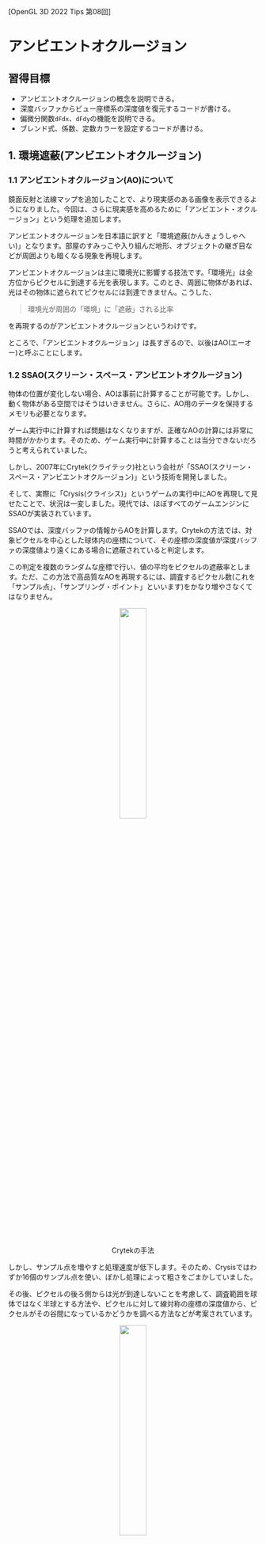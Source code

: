 [OpenGL 3D 2022 Tips 第08回]

# アンビエントオクルージョン

## 習得目標

* アンビエントオクルージョンの概念を説明できる。
* 深度バッファからビュー座標系の深度値を復元するコードが書ける。
* 偏微分関数`dFdx`、`dFdy`の機能を説明できる。
* ブレンド式、係数、定数カラーを設定するコードが書ける。

## 1. 環境遮蔽(アンビエントオクルージョン)

### 1.1 アンビエントオクルージョン(AO)について

鏡面反射と法線マップを追加したことで、より現実感のある画像を表示できるようになりました。今回は、さらに現実感を高めるために「アンビエント・オクルージョン」という処理を追加します。

アンビエントオクルージョンを日本語に訳すと「環境遮蔽(かんきょうしゃへい)」となります。部屋のすみっこや入り組んだ地形、オブジェクトの継ぎ目などが周囲よりも暗くなる現象を再現します。

アンビエントオクルージョンは主に環境光に影響する技法です。「環境光」は全方位からピクセルに到達する光を表現します。このとき、周囲に物体があれば、光はその物体に遮られてピクセルには到達できません。こうした、

>環境光が周囲の「環境」に「遮蔽」される比率

を再現するのがアンビエントオクルージョンというわけです。

ところで、「アンビエントオクルージョン」は長すぎるので、以後はAO(エーオー)と呼ぶことにします。

<div style="page-break-after: always"></div>

### 1.2 SSAO(スクリーン・スペース・アンビエントオクルージョン)

物体の位置が変化しない場合、AOは事前に計算することが可能です。しかし、動く物体がある空間ではそうはいきません。さらに、AO用のデータを保持するメモリも必要となります。

ゲーム実行中に計算すれば問題はなくなりますが、正確なAOの計算には非常に時間がかかります。そのため、ゲーム実行中に計算することは当分できないだろうと考えられていました。

しかし、2007年にCrytek(クライテック)社という会社が「SSAO(スクリーン・スペース・アンビエントオクルージョン)」という技術を開発しました。

そして、実際に「Crysis(クライシス)」というゲームの実行中にAOを再現して見せたことで、状況は一変しました。現代では、ほぼすべてのゲームエンジンにSSAOが実装されています。

SSAOでは、深度バッファの情報からAOを計算します。Crytekの方法では、対象ピクセルを中心とした球体内の座標について、その座標の深度値が深度バッファの深度値より遠くにある場合に遮蔽されていると判定します。

この判定を複数のランダムな座標で行い、値の平均をピクセルの遮蔽率とします。ただ、この方法で高品質なAOを再現するには、調査するピクセル数(これを「サンプル点」、「サンプリング・ポイント」といいます)をかなり増やさなくてはなりません。

<p align="center">
<img src="images/Tips_08_ao_sphere.png" width="33%" /><br>
Crytekの手法
</p>

しかし、サンプル点を増やすと処理速度が低下します。そのため、Crysisではわずか16個のサンプル点を使い、ぼかし処理によって粗さをごまかしていました。

その後、ピクセルの後ろ側からは光が到達しないことを考慮して、調査範囲を球体ではなく半球とする方法や、ピクセルに対して線対称の座標の深度値から、ピクセルがその谷間になっているかどうかを調べる方法などが考案されています。

<p align="center">
<img src="images/Tips_08_ao_hemisphere.png" width="33%" /><br>
サンプル点を減らすために、範囲を半球に限定した手法
</p>

今回は、NVidia社のMcGuire氏が考案した「SAO(スケーラブル・アンビエント・オブスキュランス)」という、比較的新しい方法を使うことにしました。

>`obscurance`と`occlusion`はどちらも「隠す」とか「塞ぐ」という意味です。

SAOでは、対象ピクセルからサンプル点へ向かうベクトルと、対象ピクセルの法線がなす角を調べます。そして、角度がきついほど強く遮蔽されていると判断します。

<p align="center">
<img src="images/Tips_08_ao_scalable_ambient_obscurance.png" width="33%" /><br>
サンプル点との角度差を遮蔽率とする手法(SAO)
</p>

>**【SSAOをもっと詳しく知るには】**<br>
>SSAOの種類と考え方については、以下のURLが参考になるでしょう。<br>
>`https://ambientocclusion.hatenablog.com/entry/2013/11/07/152755`

### 1.3 SAOシェーダを追加する

それでは、SAOを計算するシェーダを作成しましょう。最初に、ユニフォーム変数のロケーション番号を決めます。`Renderer.h`を開き、`Renderer`クラスの定義に次のプログラムを追加してください。

```diff
   static const GLint locMaterialParameters = 20;
   static const GLint locMatGroupModels = 30;
   static const GLint locMatShadow = 100;
+  static const GLint locRadiusScaleIntensity = 100;
   static const GLint locCameraPosition = 101;
   static const GLint locMapSize = 101;
+  static const GLint locMatInvProj = 101;
   static const GLint locCamera = 102;

   static constexpr GLuint colorBindingPoints[] = { 0, 2, 3, 4, 5, 6, 7, 8 };
```

次に、プロジェクトの`Res`フォルダに`sao.frag`という名前のテキストファイルを追加してください。追加したファイルを開き、次のプログラムを追加してください。

```diff
+#version 450
+
+// 入力変数
+layout(location=1) in vec2 inTexcoord;
+
+// 出力変数
+out vec4 outColor;
+
+// ユニフォーム変数
+layout(binding=0) uniform sampler2D texDepth; // 深度テクスチャ
+
+// x: 透視投影の拡大率
+// y: サンプリング半径
+// z: AOの強度
+// w: (未使用)
+layout(location=100) uniform vec4 radiusScaleIntensity;
+
+// 逆プロジェクション行列
+layout(location=101) uniform mat4 matInvProj;
+
+// x: 1.0 / スクリーンの幅
+// y: 1.0 / スクリーンの高さ
+// z: nearプレーンまでの距離
+// w: farプレーンまでの距離
+layout(location=102) uniform vec4 camera;
+
+#define NUM_SAMPLES (11) // サンプル数
+#define NUM_SPIRAL_TURNS (7) // サンプル点の回転回数
+#define PI (3.14159265) // 円周率
+#define TWO_PI (PI * 2.0) // 2π(=360度)
+
+/**
+* SAO(Scalable Ambient Obscurance)により遮蔽項を求める
+*/
+void main()
+{
+}
```

ここでは必要な変数を定義しています。SAOは深度テクスチャからAOを計算するので、深度テクスチャは必須です。`radiusScaleIntensity`(レイディウス・スケール・インテンシティ)には、SAOを制御する各種パラメータを設定します。

`matInvProj`(マット・インブ・プロジェ)にはプロジェクション行列の逆行列、`camera`にはカメラのパラメータを設定します。これらは、深度値からピクセルのビュー座標を復元するために使います。

`NUM_SAMPLES`(ナム・サンプルズ)は「サンプリング回数」です。この値を大きくするほど処理時間が長くなりますが、AOの精度は向上します。

`NUM_SPIRAL_TURNS`(ナム・スパイラル・ターンズ)は「360度内のサンプル数」です。SAOの工夫の一つに「サンプル点の座標を螺旋状に配置する」という点があります。この値を大きくすると螺旋が緩やかに、小さくすると螺旋が急になります。

SAOの論文によると、「サンプル数未満の素数を指定すると、SAOの品質が向上する」そうです。

<div style="page-break-after: always"></div>

### 1.4 深度値を復元する関数を定義する

次に、SAOの計算に必要な関数を定義します。SAOのというか、SSAOの計算はビュー座標系で行います。深度テクスチャの値は、NDC座標系の値を`0`～`1`の範囲になるように変形したものです。

そのため、深度テクスチャから元の深度値を復元するには、プロジェクション行列とGPUが行うのと逆の計算をしなくてはなりません。プログラムを見やすくするため、この計算を関数として定義します。

関数名は`GetDepthVS`(ゲット・デプス・ブイエス)とします(`VS`は「ビュー・スペース」の短縮形)。`NUM_SPIRAL_TURNS`マクロ定数の定義の下に、次のプログラムを追加してください。

```diff
 #define PI (3.14159265) // 円周率
 #define TWO_PI (PI * 2.0) // 2π(=360度)
+
+/**
+* 深度バッファの値からビュー空間の深度値を復元
+*/
+float GetDepthVS(vec2 uv)
+{
+  float near = camera.z;
+  float far = camera.w;
+  float depth = texture(texDepth, uv).x * 2.0 - 1.0;
+  return 2.0 * near * far / (near + far - depth * (far - near));
+}

 /**
 * SAO(Scalable Ambient Obscurance)により遮蔽項を求める
```

`glm::perspective`関数は以下の行列を返します。ここで、`n`はニア平面までの距離、`f`はファー平面までの距離です。また、`l`と`r`は表示範囲の左右の長さ、`t`と`b`は上下の長さを表します。

<p align="center">
<img src="images/Tips_08_projection_matrix.png" width="33%" />
</p>

この行列に、座標ベクトル`(x, y, z, 1)`を乗算したとします。このとき、返される深度値`z'`の値は

>`z' = -(f+n)/(f-n) * z + -2fn/(f-n)`

となります。分かりにくいので`-(f+n)/(f-n)`を`A`、`-2fn/(f-n)`を`B`とすると、

>`z' = Az + B`

となります。この値はクリップ座標系の深度値です。GPUはこれを`w'`の値で割ってNDC座標系の深度値を計算します。`w' = -1 * z`なので、

>`z' = -A - Bz`

となります。これがNDC座標系の深度値です。この値は`-1`～`+1`の範囲を取りますが、深度バッファには`0`～`1`の値しか格納できません。深度バッファに格納する値を`D`とすると、次の計算によって深度バッファに格納する値を得ます。

>`D = z' * 0.5 - 0.5`

`GetDepthVS`関数は、この計算を逆方向に行うことでビュー座標系の深度値を求めています。

>この節の内容は、以下のURLを参考にしました。<br>
>https://stackoverflow.com/questions/6652253/getting-the-true-z-value-from-the-depth-buffer

### 1.5 ビュー座標を計算する関数定義する

次に、「UV座標と深度値からピクセルのビュー座標を計算」する関数を定義します。関数名は`GetPositionVS`(ゲット・ポジション・ブイエス)とします。`GetDepthVS`関数の定義の下に、次のプログラムを追加してください。

```diff
   float depth = texture(texDepth, uv).x * 2.0 - 1.0;
   return 2.0 * near * far / (near + far - depth * (far - near));
 }

+/**
+* ビュー座標系の座標を計算
+*/
+vec3 GetPositionVS(vec2 uv, float depth)
+{
+  // ファー平面上のビュー座標を求める
+  vec4 tmp = matInvProj * vec4(uv * 2.0 - 1.0, -1.0, 1.0);
+  vec3 farPlaneVS = tmp.xyz / tmp.w;
+
+  // 視点からピクセルへ向かうベクトルを求める
+  vec3 ray = normalize(farPlaneVS);
+
+  // ビュー座標を求める
+  return ray * depth;
+}

 /**
 * SAO(Scalable Ambient Obscurance)により遮蔽項を求める
```

`GetPositionVS`関数は、テクスチャ座標と深度値から「ピクセルのビュー座標」を計算します。

NDC座標系のXY座標はテクスチャ座標から計算できます。Z座標を`-1`とすると、ファー平面上の座標になります。これに逆プロジェクション行列を掛けて`w`で除算します。

すると、視点からピクセル座標を通る直線と、ファー平面の交点のビュー座標が得られます。
また、ビュー座標系の視点座標は常に原点にあります。つまり、得られたビュー座標は「視点からピクセルへ向かうベクトル」でもあるわけです。

このベクトルを正規化し、深度値を掛けることでピクセルのビュー座標が求まります。

>**【wで除算している理由】**<br>
>簡単に言うと、<br>
>「NDC座標は`w`で除算した値なので、ビュー座標系に戻すには`w`を乗算する必要がある」<br>
>からです。NDC座標に逆プロジェクション行列を掛けた結果の`w'`値は、プロジェクション行列で計算される`w`の逆数(`w' = 1/w`)になります。<br>
>そして、「`1/w`で割る」ことは「`w`を掛ける」ことと同じです。

### 1.6 ピクセルの座標と法線を求める

それでは、SAOの本体に取り掛かりましょう。最初に、対象ピクセルのビュー座標と法線を求めます。`main`関数に次のプログラムを追加してください。

```diff
 */
 void main()
 {
+  // ピクセルのビュー座標と法線
+  float depth = GetDepthVS(inTexcoord);
+  vec3 positionVS = GetPositionVS(inTexcoord, depth);
+  vec3 normalVS = normalize(cross(dFdx(positionVS), dFdy(positionVS)));
 }
```

座標は`GetDepthVS`と`GetPositionVS`で求められます。法線は`dFdx`(ディー・エフ・ディーエックス)関数と`dFdy`(ディー・エフ・ディーワイ)関数を使って求めます。

この2つは「指定された式について、隣のピクセルのフラグメントシェーダの計算結果との差分を返す」という、特殊な関数になっています。

<pre class="tnmai_code"><strong>【書式】</strong><code>
X方向の差分 dFdx(差分を求めたい式);
</code></pre>

<pre class="tnmai_code"><strong>【書式】</strong><code>
Y方向の差分 dFdy(差分を求めたい式);
</code></pre>

`dFdx`はX軸方向の差分、`dFdy`はY軸方向の差分をそれぞれ返します。上記のプログラムでは「ビュー座標の差分」を求めています。これはオブジェクトの表面に平行なベクトルに相当します。

そして、表面に平行な2つのベクトルが手に入ったら、あとは外積を使えば法線を求めることができます。

### 1.7 サンプリングの半径と開始角度を求める

続いて、サンプリングを行う範囲の半径と、サンプリングの開始角度を求めます。ピクセルのビュー座標と法線を求めるプログラムの下に、次のプログラムを追加してください。

```diff
   float depth = GetDepthVS(inTexcoord);
   vec3 positionVS = GetPositionVS(inTexcoord, depth);
   vec3 normalVS = normalize(cross(dFdx(positionVS), dFdy(positionVS)));
+
+  // ワールド座標系とスクリーン座標系のサンプリング半径
+  float radiusWS = radiusScaleIntensity.x;
+  float radiusSS = radiusWS * radiusScaleIntensity.y / depth; 
+
+  // 回転の開始角度
+  // フラグメントごとに開始角度をずらすと見た目が良くなる
+  ivec2 iuv = ivec2(gl_FragCoord.xy);
+  float startAngle = (3 * iuv.x ^ iuv.y + iuv.x * iuv.y) % 257;
 }
```

SAOのサンプル点は、次のように螺旋状に選択されます。

<p align="center">
<img src="images/Tips_08_sao_spiral_sampling.png" width="25%" />
</p>

さらに、ピクセルごとに螺旋の開始角度を変えて、少ないサンプル数でもそれなりの品質が得られるようになっています。

開始角度に規則性があると画面上に境界線として見えてしまうため、ある程度ランダムな値を選ぶ必要があります。しかし、シェーダでは乱数を生成することができません。また、毎フレーム異なる乱数になってしまうとちらつきが発生します。

今回は、AlchemyAO(アルケミー・エーオー)というAO手法で使われた式を使って、ランダムっぽい値を求めています。この式は、排他的論理和と乗算によって、ピクセルスクリーン座標からランダムっぽい数値を作り出します。

>`乱数? = 3 * X ^ Y + X * Y`

スクリーン座標の乗算なので、結果はかなり大きな数値になります。これはちょっと問題です。というのも、Intel系のGPUには「三角関数に巨大な数値を渡すと不正確な結果を返す」という仕様があるからです。その対策として`257`の剰余を求めています。

>257は素数です。何か困ったことがあったら素数に頼りましょう。

### 1.8 サンプリングを行うループを追加する

続いて、サンプリングを行うループを追加します。開始角度を求めるプログラムの下に、次のプログラムを追加してください。

```diff
   // フラグメントごとに開始角度をずらすと見た目が良くなる
   ivec2 iuv = ivec2(gl_FragCoord.xy);
   float startAngle = (3 * iuv.x ^ iuv.y + iuv.x * iuv.y) % 257;
+
+  vec2 pixelScale = cameraInfo.xy;
+  float r2 = radiusWS * radiusWS;
+  float occlusion = 0;
+  for (int i = 0; i < NUM_SAMPLES; ++i) {
+    // サンプル点の角度と距離を求める
+    float ratio = (float(i) + 0.5) * (1.0 / float(NUM_SAMPLES));
+    float angle = ratio * float(NUM_SPIRAL_TURNS) * TWO_PI + startAngle;
+    vec2 unitOffset = vec2(cos(angle), sin(angle)); 
+    ratio *= radiusSS;
+
+    // サンプル点のビュー座標を求める
+    vec2 uv = inTexcoord + ratio * unitOffset * pixelScale;
+    vec3 samplePositionVS = GetPositionVS(uv, GetDepthVS(uv));
+
+    // サンプル点へのベクトルと法線のコサインを求める
+    const float bias = 0.01; // 直角に近い角度を除外するための係数
+    vec3 v = samplePositionVS - positionVS;
+    float vv = dot(v, v);
+    float vn = max(dot(v, normalVS) - bias), 0.0);
+
+    // サンプル点までの距離とコサインからAOを求める
+    float f = max(r2 - vv, 0.0);
+    occlusion += f * f * f * vn / (vv + 0.01);
+  }
 }
```

まず螺旋上のサンプル点を求めます。サンプル点の座標は、インデックス`i`が大きくなるにつれて中心から遠ざかります。これは`ratio`(レシオ)変数であらわされます。

`unitOffset`(ユニット・オフセット)はピクセル中心からサンプル点へ向かうベクトルです。これに`ratio`と`pixelSize`(=1ピクセルのサイズ)を掛けることで、テクスチャ座標系におけるサンプル点までのベクトルが求まります。

サンプル点のテクスチャ座標が求まったら、`GetPositionVS`関数でサンプル点のビュー座標を求めます。

そして、ビュー座標系において「サンプル点へ向かうベクトルと法線のコサイン」を求めます。ベクトルが法線に近づくほど、強く遮蔽されていると考えられるからです。

ここで`max`関数によって値を0以上にしているのは、90°を超える角度からの影響を無効化するためです。

ループの最後では、遮蔽率を求めて`occlusion`(オクルージョン)変数に加算します。ただ、この時点では`vn`(ブイエヌ)変数にはベクトルの長さが含まれたままなので値が大きすぎます。

そこで、`vv`(ブイブイ、長さの2乗)で割ることで値を小さくしています。

>これは正規化ではないことに注意してください。正規化する場合は`sqrt(vv)`で割る必要がありますが、`sqrt`は処理に時間がかかります。<br>
>しかし、ここでは「大きすぎない値にすること」が目的です。<br>そのため、正規化にはこだわらなかったようです。

最後の行の`f * f * f`の部分は、距離が離れると急速にAOを弱くするための式です。`f`は「半径の2乗 - 長さの2乗」なので、この3乗ということは「円の外側のサンプル点になるほど急速にAOが弱くなる」ことを意味します。

また、「サンプル点までの距離」を使うことによって、座標が遠く離れている場合はAOがゼロになります。これはSAOの重要な特徴のひとつです。サンプル点が遠く離れている場合、遮蔽とは無関係なオブジェクトである可能性が高いからです。

そのようなサンプル点はピクセルを遮蔽していないと考えられるため、AOに影響させてはいけません。SAOの手法であれば、このようなピクセルから影響を受けることはありません。

なお`vv + 0.01`の部分は、0除算を回避するための対策です。

>この式は「見た目がそれらしくなるように」選ばれただけで、物理的な意味や正確性はあまり考慮されていません。`vv`で割ることも含めて、単に「それっぽかったから採用した」ということのようです。

### 1.9 AOの平均を求める

最後に、AOの平均値を求めます。`for`ループの下に次のプログラムを追加してください。

```diff
     float f = max(r2 - vv, 0.0);
     occlusion += f * f * f * vn / (vv + 0.01);
   }
+
+  // 平均値を求め、AOの強さを乗算する
+  float intensity = radiusScaleIntensity.z;
+  occlusion = max(0.0, 1.0 - occlusion * intensity * (1.0 / NUM_SAMPLES));
+  outColor = vec4(occlusion);
 }
```

平均値を求めるには`1.0 / NUM_SAMPLES`を乗算します。これでSAOシェーダは完成です。

### 1.10 ゲームエンジンにライトの制御機能を追加する

AOの役割は「環境光の影響を減らす」ことです。そのため、3Dモデルにライティングを行うときにはすでに分かっていなくてはなりません。

しかし、SSAOは深度バッファを使う技法なので、「3Dモデルを描画したあと」でなければ使えません。そのため、ゲームエンジンなどでは「ディファードレンダリング」や「Zプリパス」という手法で、ライティングの前に深度バッファを描画しています。

ただ、本テキストではこれらの技法を使っていません。そこで、別の方法を考えます。現在のライティングでは、ピクセルの明るさは次のように計算されます。

>ピクセル色 = 拡散反射(ディフューズ) + 鏡面反射(スペキュラ) + 環境光(アンビエント)

ここにAOを加えたものが次です。

>ピクセル色 = 拡散反射 + 鏡面反射 + (環境光 * AO)

AO項を使うと、環境光は次のように考えることができます。

>環境光 = (環境光 * AO) + (環境光 * (1 - AO))

そして、式を変形すると次のようになります。

>環境光 * AO = 環境光 - (環境光 * (1 - AO))

このように考えることで、`環境光 * (1 - AO)`の部分をポストプロセスとして、後から実行できることが分かります。つまり、

>1. ピクセル色 = 拡散反射 + 鏡面反射 + 環境光
>2. ピクセル色 -= 環境光 * (1 - AO)

のように、分けて実行するわけです。

この方法では、「環境光」を2ヶ所から参照できなくてはなりません。そこで、現在シェーダに組み込んでいるライトの情報を、ゲームエンジンに移動させます。

プロジェクトの`Src`フォルダに`Light.h`(ライト・エイチ)とい名前のヘッダファイルを追加してください。追加したファイルを開き、次のプログラムを追加してください。

```diff
+/**
+* @file Light.h
+*/
+#ifndef LIGHT_H_INCLUDED
+#define LIGHT_H_INCLUDED
+#include <glm/vec3.hpp>
+
+// 平行光源
+struct DirectionalLight
+{
+  glm::vec3 direction = { 0.7f, -0.6f, -0.4f }; // ライトの向き
+  glm::vec3 color = { 1.7f, 1.7f, 1.4f }; // ライトの色(明るさ)
+};
+
+#endif // LIGHT_H_INCLUDED
```

>自分で決めたライトのパラメータがある場合、その値を`direction`と`color`の初期値に設定してください。

次に`GameEngine.h`を開き、追加した`Light.h`をインクルードしてください。

```diff
 #include "Camera.h"
 #include "FramebufferObject.h"
 #include "Sprite.h"
+#include "Light.h"
 #include <GLFW/glfw3.h>
 #include <unordered_map>
```

続いて、`GameEngine`クラスの定義に次のプログラムを追加してください。

```diff
   std::shared_ptr<FramebufferObject> fboShadow; // 影描画用FBO
   std::shared_ptr<FramebufferObject> fboBloom[7]; // ブルーム用FBO
+
+  // ライト
+  DirectionalLight directionalLight; // 平行光源
+  glm::vec3 ambientLight = { 0.3f, 0.2f, 0.4f }; // 環境光

   // 地面描画用
   glm::ivec2 mapSize = glm::ivec2(21, 21);
```

設定次第ですが、基本的にはAOが影響するのは環境光だけです。そのため、環境光に大きめの値を設定するとAOの影響が分かりやすくなります。

それから、これらのパラメータを取得、または設定するメンバ関数を追加します。メインカメラを取得するメンバ関数の定義の下に、次のプログラムを追加してください。

```diff
   * メインカメラを取得する
   */
   Camera& GetCamera() { return mainCamera; }
   const Camera& GetCamera() const { return mainCamera; }
+
+  // 平行光源の取得・設定
+  const DirectionalLight& GetDirectioalLight() const { return directionalLight; }
+  void SetDirectionalLight(const DirectionalLight& d) {
+    directionalLight.direction = glm::normalize(d.direction);
+    directionalLight.color = d.color;
+  }
+
+  // 環境光の取得・設定
+  const glm::vec3& GetAmbientLight() const { return ambientLight; }
+  void SetAmbientLight(const glm::vec3& a) { ambientLight = a; }
 
   // コライダーの表示・非表示を切り替える
   void ShowCollider(bool flag) { showCollider = flag; }
```

### 1.11 ライトをユニフォーム変数にする

次に、ライトのパラメータをユニフォーム変数で置き換えます。`FragmentLighting.frag`を開き、ライト用の変数を次のように変更してください。

```diff
   vec3 direction; // ライトの向き
   vec3 color;     // ライトの色(明るさ)
 };
-DirectionalLight light = {
-  { 0.70,-0.59,-0.41 },
-  { 1.94, 1.65, 1.24 },
-};
+layout(location=110) uniform DirectionalLight light;
 // 環境光の色(明るさ)
-vec3 ambientLight = { 0.15, 0.10, 0.20 };
+layout(location=112) uniform vec3 ambientLight;

 // 影をぼかすためのサンプリング座標.
 const int sampleCount = 16;
```

ユニフォーム変数の型には「構造体」を指定できます。組み込み型とは異なる点は、構造体のメンバごとに連番のロケーション番号が割り当てられることです。

`DirectionalLight`構造体の場合、`direction`メンバにはロケーション番号`110`、`color`メンバにはロケーション番号`111`が割り当てられます。これは、`ambientLight`のロケーション番号を`112`にしている理由でもあります。

<pre class="tnmai_assignment">
<strong>【課題01】</strong>
<code>FragmentLighting.frag</code>の変更を参考にして、<code>GroundShader.frag</code>と
<code>StaticMesh.frag</code>にあるlight変数とambientLight変数を、ユニフォーム変数に変更しなさい。
</pre>

続いて、C++側にロケーション番号を定義します。`Renderer.h`を開き、`Renderer`クラスの定義に次のプログラムを追加してください。

```diff
   static const GLint locMapSize = 101;
   static const GLint locMatInvProj = 101;
   static const GLint locCamera = 102;
+
+  static const GLint locDirectionalLight = 110;
+  static const GLint locAmbientLight = 112;

   static constexpr GLuint colorBindingPoints[] = { 0, 2, 3, 4, 5, 6, 7, 8 };
   static constexpr size_t colorBindingPointSize = std::size(colorBindingPoints);
```

>**【ロケーション番号を連番にしない理由】**<br>
>番号を`103`からではなく`110`からとしたのは、意味の異なるユニフォーム変数を追加しやすくするためです。今後ユニフォーム変数を追加したくなったとき、単純に次の番号を指定していくと、番号順が
>
>「座標変換用の変数→ライト用変数→座標変換用の変数→ライト用変数」
>
>のようになる可能性があります。しかし、同じ意味を持つ変数は連続したロケーション番号に割り当てたほうが、`for`文などで扱いやすくなります。また、番号を間違える可能性も下がります。

今回追加したユニフォーム変数は`vec3`型です。そこで、`ProgramPipeline`クラスには
`vec3`型のユニフォーム変数を扱う機能を追加します。`ProgramPipeline.h`を開き、「ユニフォーム変数の設定」プログラムに次のプログラムを追加してください。

```diff
   bool IsValid() const;

   // ユニフォーム変数の設定
   bool SetUniform(GLint, const glm::mat4&) const;
+  bool SetUniform(GLint, const glm::vec3&) const;
   bool SetUniform(GLint, const glm::vec4&) const;
```

続いて`ProgramPipeline.cpp`を開き、`mat4`型をコピーする`SetUniform`メンバ関数の定義の下に、次のプログラムを追加してください。

```diff
   }
   return true;
 }
+
+/**
+* ユニフォーム変数にデータをコピーする
+*/
+bool ProgramPipeline::SetUniform(GLint location, const glm::vec3& data) const
+{
+  glGetError(); // エラー状態をリセット.
+
+  const GLuint program = GetProgram(location);
+  glProgramUniform3fv(program, location, 1, &data.x);
+  if (glGetError() != GL_NO_ERROR) {
+    std::cerr << "[エラー]" << __func__ << ":ユニフォーム変数の設定に失敗.\n";
+    return false;
+  }
+  return true;
+}

 /**
 * ユニフォーム変数にデータをコピーする
```

それでは、ライトのパラメータをユニフォーム変数にコピーしましょう。`GameEngine.cpp`を開き、`RenderDefault`メンバ関数に次のプログラムを追加してください。

```diff
   pipelineInstancedMesh->SetUniform(locMatShadow, matShadow);
   pipelineStaticMesh->SetUniform(locMatShadow, matShadow);
   fboShadow->BindDepthTexture(1);
+
+  // シェーダにライトを設定
+  const ProgramPipeline* pipelineListForLight[] = {
+    pipeline.get(),
+    pipelineGround.get(),
+    pipelineInstancedMesh.get(),
+    pipelineStaticMesh.get(),
+    pipelineAnimatedMesh.get(),
+  };
+  for (auto* e : pipelineListForLight) {
+    e->SetUniform(Renderer::locDirectionalLight + 0, directionalLight.direction);
+    e->SetUniform(Renderer::locDirectionalLight + 1, directionalLight.color);
+    e->SetUniform(Renderer::locAmbientLight, ambientLight);
+  }

   // シェーダにカメラ座標を設定
   const glm::vec4 cameraPosition(mainCamera.position, 1);
```

設定するシェーダと項目が複数あるため、配列と`for`文を組み合わせることで処理をまとめてみました。

>追加していないシェーダがある場合、`pipelineListForLight`配列から削除してください。

プログラムが書けたらビルドして実行してください。ライトをユニフォーム変数にする前と同じ見た目になっていたら成功です。

<p align="center">
<img src="images/Tips_08_result_0.jpg" width="45%" />
</p>

### 1.12 影の方向を設定する

影の向きは平行光源と一致します。そこで、影の向きを`directionalLight`メンバ変数から取得するように変更します。`GameEngine.cpp`を開き、`RenderDefault`メンバ関数の定義を次のように変更してください。

```diff
       shaderGroup[i].push_back(e.get());
     }
   }
-
-  // 平行光源の向き
-  const glm::vec3 lightDirection = glm::normalize(glm::vec4(3,-2,-2, 0));

   // 影用プロジェクション行列を作成
   const glm::mat4 matShadowProj =
     glm::ortho(-50.0f, 50.0f, -50.0f, 50.0f, 10.0f, 300.0f);
 
   // 影用ビュー行列を作成
   const glm::vec3 shadowCameraTarget = mainCamera.target;
   const glm::vec3 shadowCameraPos =
-    shadowCameraTarget - glm::vec3(lightDirection) * 100.0f;
+    shadowCameraTarget - directionalLight.direction * 100.0f;
   const glm::mat4 matShadowView =
     glm::lookAt(shadowCameraPos, shadowCameraTarget, glm::vec3(0, 1, 0));
```

これで、平行光源の方向と影の向きが一致するようになります。

プログラムが書けたらビルドして実行してください。影の方向がライトの向きと一致しているように見えていたら成功です。

<p align="center">
<img src="images/Tips_08_result_0.jpg" width="45%" />
</p>

### 1.13 SAOシェーダを読み込む

それでは、AOの実装に戻りましょう。AOは専用の関数で実行します。`GameEngine.h`を開き、
`GameEngine`クラスの定義に次のプログラムを追加してください。

```diff
   void RemoveDeadActors();
   void RenderDefault();
   void RenderSprite();
+  void RenderAmbientOcclusion();
   void RenderPostEffect();
   void RenderUI();
```

次に、SAOシェーダ用のプライベートメンバ変数を追加してください。

```diff
   std::shared_ptr<ProgramPipeline> pipelineInstancedMesh;
   std::shared_ptr<ProgramPipeline> pipelineStaticMesh;
   std::shared_ptr<ProgramPipeline> pipelineAnimatedMesh;
+  std::shared_ptr<ProgramPipeline> pipelineSAO;
   std::shared_ptr<Sampler> sampler;
   std::shared_ptr<Sampler> samplerUI;
```

続いて、`GameEngine.cpp`を開き、`Initialize`メンバ関数にある「ブルームエフェクト用のシェーダを初期化する」プログラムを、次のように変更してください。

```diff
     engine->pipelineAnimatedMesh.reset(new ProgramPipeline(
       "Res/AnimatedMesh.vert", "Res/StaticMesh.frag"));

-    // ブルームエフェクト用のシェーダを初期化する
+    // ポストエフェクト用のシェーダを初期化する
     const struct {
       std::shared_ptr<ProgramPipeline>& p;
       const char* fragName;
-    } bloomShaders[] = {
+    } postEffectShaders[] = {
       { engine->pipelineBrightnessFilter, "Res/BrightnessFilter.frag" },
       { engine->pipelineDownsample,       "Res/Downsample.frag" },
       { engine->pipelineUpsample,         "Res/Upsample.frag" },
+      { engine->pipelineSAO,              "Res/sao.frag" },
     };
-    for (const auto [p, fragName] : bloomShaders) {
+    for (const auto [p, fragName] : postEffectShaders) {
       p.reset(new ProgramPipeline("Res/Simple.vert", fragName));
       // Plane.objの半径は-0.5～+0.5なので、2倍して-1～+1にする
```

SAOシェーダも初期化方法は同じなので、ポストエフェクト用に名前を変更して使い回すことにしました。

### 1.14 AOを描画する関数を定義する

AOはライトの明るさを変化させるものなので、他のポストエフェクトより前、通常描画の直後に描画する必要があります。そこで、`RenderDefault`メンバ関数の定義に次のプログラムを追加してください。

```diff
   RenderShaderGroups(shaderGroup, renderingList, matProj * matView);

   // 深度テクスチャの割り当てを解除する
   fboShadow->UnbindDepthTexture(1);
+
+  // アンビエントオクルージョンを描画する
+  RenderAmbientOcclusion();

   // コライダーを表示する(デバッグ用)
   if (showCollider) {
```

それでは、`RenderAmbientOcclusion`(レンダー・アンビエントオクルージョン)メンバ関数を定義しましょう。`RenderSprite`メンバ関数の定義の下に、次のプログラムを追加してください。

```diff
   spriteRenderer.Update(GetActors(Layer::Sprite), matView);
   spriteRenderer.Draw(pipelineUI, matProj * matView);
 }
+
+/**
+* アンビエントオクルージョンを描画する
+*/
+void GameEngine::RenderAmbientOcclusion()
+{
+  glDisable(GL_DEPTH_TEST);
+  glDisable(GL_CULL_FACE);
+  glDisable(GL_BLEND);
+
+  primitiveBuffer->BindVertexArray();
+  pipelineSAO->Bind();
+  samplerUI->Bind(0);
+
+  // AO制御用パラメータをユニフォーム変数にコピー
+  const float radius = 1; // ワールド座標系におけるAOのサンプリング半径(メートル)
+  const float scale = 1; // 「深度値の取りうる範囲」、「AOを効かせたい距離」によって調整
+  const float intensity = 1; // AOの強さ(適当に気分で決める)
+  pipelineSAO->SetUniform(Renderer::locRadiusScaleIntensity,
+    glm::vec4(radius, mainCamera.zFar * scale, intensity / pow(radius, 6.0f), 0));
+
+  // カメラパラメータをユニフォーム変数にコピー
+  pipelineSAO->SetUniform(Renderer::locCamera,
+    glm::vec4(1.0f / mainCamera.screenSize, mainCamera.zNear, mainCamera.zFar));
+
+  // 逆プロジェクション行列をユニフォーム変数にコピー
+  const glm::mat4& matProj = mainCamera.GetProjectionMatrix();
+  pipelineSAO->SetUniform(Renderer::locMatInvProj, glm::inverse(matProj));
+
+  // AOを描画
+  fboColor0->BindDepthTexture(0); // 深度テクスチャをバインド
+  const Primitive& primPlane = GetPrimitive("Res/Plane.obj");
+  primPlane.Draw();
+}

 /**
 * ポストエフェクトを描画する
```

SAOシェーダに必要なパラメータのうち、深度値やビュー座標の計算に必要なものはカメラオブジェクトから取得できます。

それ以外のAOの範囲や強さを制御するパラメータには、適当な値を設定します。今回作成したSAOシェーダは、これらのパラメータに`1`を設定した状態が基本となるように設計してあります。

例えば`intensity`(インテンシティ、強度)は、ユニフォーム変数にコピーする直前に「`radius`(レイディウス)の6乗」で除算しています。これは論文の実装をそのまま使っています。

>実際にそれらしい表示になることから「注意深く選ばれた値」なのは間違いありません<br>
>(物理的な根拠はあまりなさそうですが)。

プログラムが書けたらビルドして実行してください。次のように、輪郭部分や谷になった部分が黒っぽくなった白黒の画像が表示されていたら成功です。

<p align="center">
<img src="images/Tips_08_result_1.jpg" width="45%" />
</p>

さえぎるものが近くにあるピクセルほど黒く、さえぎるものがないピクセルは白く表示されています。白黒の画像とはいえ、戦車や建物の立体感が再現されていることが分かりますね。

### 1.15 環境光を減算する

最後に、AOを使って環境光を弱めましょう。AOが強い部分ほど大きく減算させたいので、AOの白黒を反転させておく必要があります。つまり、`1 - AO`が出力されるようにします。

`sao.frag`を開き、平均値を求めるプログラムを次のように変更してください。


```diff
   // 平均値を求め、AOの強さを乗算する
   float intensity = radiusScaleIntensity.z;
-  occlusion = max(0.0, 1.0 - occlusion * intensity * (1.0 / NUM_SAMPLES));
+  occlusion = min(1.0, occlusion * intensity * (1.0 / NUM_SAMPLES));
   outColor = vec4(occlusion);
 }
```

`max`関数が`min`関数に置き換えられている点に注意してください。

さて、これまでのアルファブレンドでは「加算合成」を使っていました。しかし今回は減算したいので、式の種類を変更しなくてはなりません。ブレンド式を変更するには
`glBlendEquation`(ジーエル・ブレンド・イクエーション)関数を使います。

`GameEngine.cpp`を開き、`RenderAmbientOcclusion`メンバ関数の定義を次のように変更してください。

```diff
 void GameEngine::RenderAmbientOcclusion()
 {
   glDisable(GL_DEPTH_TEST);
   glDisable(GL_CULL_FACE);
-  glDisable(GL_BLEND);
+  glEnable(GL_BLEND);
+  glBlendEquation(GL_FUNC_REVERSE_SUBTRACT);
+  glBlendFunc(GL_CONSTANT_COLOR, GL_ONE);
+  glBlendColor(ambientLight.r, ambientLight.g, ambientLight.b, 1);

   primitiveBuffer->BindVertexArray();
   pipelineUI->Bind();
```

<pre class="tnmai_code"><strong>【書式】</strong><code>
void glBlendEquation(ブレンド式の種類);
</code></pre>

`glBlendEquation`関数には以下の5種類の式を指定できます。ここで、S = フラグメントシェーダから出力された色, D = 描画先の画面の色とします。

| 名前 | ブレンド式 |
|:----:|:-----------|
| <ruby>GL_FUNC_ADD<rt>ジーエル・ファンク・アド</rt></ruby> | S \* ソース係数 + D \* ディスティネーション係数 |
| <ruby>GL_FUNC_SUBTRACT<rt>ジーエル・ファンク・サブトラクト</rt></ruby> | S \* ソース係数 - D \* ディスティネーション係数 |
| <ruby>GL_FUNC_REVERSE_SUBTRACT<rt>ジーエル・ファンク・リバース・サブトラクト</rt></ruby> | D \* ディスティネーション係数 - S \* ソース係数 |
| <ruby>GL_MIN<rt>ジーエル・ミン</rt></ruby> | min(S \* ソース係数, D \* ディスティネーション係数) |
| <ruby>GL_MAX<rt>ジーエル・マックス</rt></ruby> | max(S \* ソース係数, D \* ディスティネーション係数) |

これらのうち、今回使うのは`GL_FUNC_REVERSE_SUBTRACT`です。この名前を使うと、フレームバッファからシェーダが出力した値を減算できます。

上の表に書かれている「ソース係数」と「ディスティネーション係数」は、`glBlendFunc`<br>
(ジーエル・ブレンド・ファンク)関数で指定します。

<pre class="tnmai_code"><strong>【書式】</strong><code>
void glBlendFunc(ソース係数, ディスティネーション係数);
</code></pre>

指定できる名前は次のとおりです。`S.`と`D.`に続く文字は`r=赤`, `g=緑`, `b=青`, `a=透明度`を表します。

| 名前 | カラーの値 | 透明度の値 |
|:-----|:---|:---|
| <ruby>GL_ZERO<rt>ジーエル・ゼロ</rt></ruby> | (0, 0, 0) | 0 |
| <ruby>GL_ONE<rt>ジーエル・ワン</rt></ruby> | (1, 1, 1) | 1 |
| <ruby>GL_SRC_COLOR<rt>ジーエル・ソース・カラー</rt></ruby> | (S.r, S.g, S.b) | S.a |
| <ruby>GL_SRC_ALPHA<rt>ジーエル・ソース・アルファ</rt></ruby> | (S.a, S.a, S,a) | S.a |
| <ruby>GL_ONE_MINUS_SRC_ALPHA<rt>ジーエル・ワン・マイナス・ソース・アルファ</rt></ruby> | (1-S.a, 1-S.a, 1-S.a) | 1-S.a |
| <ruby>GL_DST_COLOR<rt>ジーエル・デスト・カラー</rt></ruby> | (D.r, D.g, D.b) | D.a |
| <ruby>GL_DST_ALPHA<rt>ジーエル・デスト・アルファ</rt></ruby> | (D.a, D.a, D.a) | D.a |
| <ruby>GL_CONSTANT_COLOR<rt>ジーエル・コンスタント・カラー</rt></ruby> | `glBlendColor`で指定 | `glBlendColor`で指定 |

>上記以外にもさまざまな名前を指定できます。詳細は次のURLを参照してください。<br>
>`https://registry.khronos.org/OpenGL-Refpages/gl4/html/glBlendFunc.xhtml`

今回は「ソース係数」に`GL_CONSTANT_COLOR`、「ディスティネーション係数」に`GL_ONE`を指定します。`GL_CONSTANT_COLOR`の係数は`glBlendColor`(ジーエル・ブレンド・カラー)関数で指定します。

<pre class="tnmai_code"><strong>【書式】</strong><code>
void glBlendColor(赤, 緑, 青, アルファ);
</code></pre>

`glBlendColor`関数で設定する係数のことを「定数カラー」といいます。

>**【定数カラーの制限】**<br>
>定数カラーに設定できる範囲は`0.0`～`1.0`です。マイナスや1を超える値は設定できません。

さて、上記のプログラムでは、`glBlendColor`関数の引数に環境光を指定しています。結果として、ブレンド式は次のようになります。

>最終色 = フレームバッファの色 * 1 - シェーダからの出力 * 環境光

ここで「シェーダからの出力」が`1 - AO`ならば、式は次のようになります。

>最終色 = フレームバッファの色 - (1 - AO) * 環境光

これは1.10節に登場した2の式そのものです。

>1. ピクセル色 = 拡散反射 + 鏡面反射 + 環境光
>2. ピクセル色 -= 環境光 * (1 - AO)

これでようやく、やりたかったことができるようになりました。

### 1.16 ブレンド式をデフォルトに戻す

AOの描画が終わったら、ブレンド式をデフォルトに戻さなくてはなりません。そうしないと、以後のアルファブレンドは全て減算式で描画されてしまいます。<br>
`RenderAmbientOcclusion`メンバ関数の末尾に、次のプログラムを追加してください。

```diff
   fboColor0->BindDepthTexture(0); // 深度テクスチャをバインド
   const Primitive& primPlane = GetPrimitive("Res/Plane.obj");
   primPlane.Draw();
+
+  glBlendEquation(GL_FUNC_ADD);
+  glBlendColor(0, 0, 0, 1);
 }

 /**
 * ポストエフェクトを描画する
```

プログラムが書けたらビルドして実行してください。窓の周囲や屋根の継ぎ目、戦車の砲塔と車体の間など、入り組んだ部分が少し暗くなっていたら成功です。

<p align="center">
<img src="images/Tips_08_result_2.jpg" width="45%" />
</p>

<pre class="tnmai_assignment">
<strong>【課題02】</strong>
<code>RenderAmbientOcclusion</code>メンバ関数にあるAO制御用パラメータを変更して、AOの見た目を自分好みに調整しなさい。
<code>sao.frag</code>にあるNUM_SAMPLESやNUM_SPIRAL_TURNSの値を増やしてみるのも良いでしょう。
</pre>

<div style="page-break-after: always"></div>

>**【1章のまとめ】**
>
>* 「周囲にオブジェクトが存在することで光が届きにくくなる現象」を再現する技法のことを「アンビエントオクルージョン」という。
>* 深度バッファを利用して、画面座標系でAOを計算する技法をSSAO(スクリーンスペース・アンビエントオクルージョン)という。
>* SAO(スケーラブル・アンビエント・オブスキュランス)はSSAOの一種。「サンプル点へ向かうベクトルと法線のなす角」をAOとみなすことで、少ないサンプル数でも比較的高品質なAOを実現できる。
>* サンプル点が遠く離れている(深度値の差が大きい)場合、AOに影響しないオブジェクトの可能性が高い。SSAOでは、遠く離れたサンプル点の影響を受けないようにする工夫が必要となる。
>* 深度バッファには、いくつかの計算によって変換された深度値が格納されている。元の深度値に戻すには、逆変換を行わなくてはならない。
>* `dFdx`、`dFdy`関数を使うと、隣接するピクセルのフラグメントシェーダで計算された値を参照できる。
>* ブレンド式を自由に設定するには、`glBlendEquation`, `glBlendFunc`, `glBlendColor`関数を使う。
